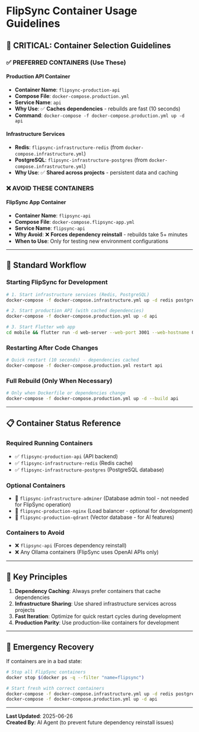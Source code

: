 # FlipSync Container Usage Guidelines

## 🚨 **CRITICAL: Container Selection Guidelines**

### **✅ PREFERRED CONTAINERS (Use These)**

#### **Production API Container**
- **Container Name**: `flipsync-production-api`
- **Compose File**: `docker-compose.production.yml`
- **Service Name**: `api`
- **Why Use**: ✅ **Caches dependencies** - rebuilds are fast (10 seconds)
- **Command**: `docker-compose -f docker-compose.production.yml up -d api`

#### **Infrastructure Services**
- **Redis**: `flipsync-infrastructure-redis` (from `docker-compose.infrastructure.yml`)
- **PostgreSQL**: `flipsync-infrastructure-postgres` (from `docker-compose.infrastructure.yml`)
- **Why Use**: ✅ **Shared across projects** - persistent data and caching

### **❌ AVOID THESE CONTAINERS**

#### **FlipSync App Container**
- **Container Name**: `flipsync-api`
- **Compose File**: `docker-compose.flipsync-app.yml`
- **Service Name**: `flipsync-api`
- **Why Avoid**: ❌ **Forces dependency reinstall** - rebuilds take 5+ minutes
- **When to Use**: Only for testing new environment configurations

---

## 🔧 **Standard Workflow**

### **Starting FlipSync for Development**
```bash
# 1. Start infrastructure services (Redis, PostgreSQL)
docker-compose -f docker-compose.infrastructure.yml up -d redis postgres

# 2. Start production API (with cached dependencies)
docker-compose -f docker-compose.production.yml up -d api

# 3. Start Flutter web app
cd mobile && flutter run -d web-server --web-port 3001 --web-hostname 0.0.0.0
```

### **Restarting After Code Changes**
```bash
# Quick restart (10 seconds) - dependencies cached
docker-compose -f docker-compose.production.yml restart api
```

### **Full Rebuild (Only When Necessary)**
```bash
# Only when Dockerfile or dependencies change
docker-compose -f docker-compose.production.yml up -d --build api
```

---

## 📋 **Container Status Reference**

### **Required Running Containers**
- ✅ `flipsync-production-api` (API backend)
- ✅ `flipsync-infrastructure-redis` (Redis cache)
- ✅ `flipsync-infrastructure-postgres` (PostgreSQL database)

### **Optional Containers**
- 🔧 `flipsync-infrastructure-adminer` (Database admin tool - not needed for FlipSync operation)
- 🔧 `flipsync-production-nginx` (Load balancer - optional for development)
- 🔧 `flipsync-production-qdrant` (Vector database - for AI features)

### **Containers to Avoid**
- ❌ `flipsync-api` (Forces dependency reinstall)
- ❌ Any Ollama containers (FlipSync uses OpenAI APIs only)

---

## 🎯 **Key Principles**

1. **Dependency Caching**: Always prefer containers that cache dependencies
2. **Infrastructure Sharing**: Use shared infrastructure services across projects
3. **Fast Iteration**: Optimize for quick restart cycles during development
4. **Production Parity**: Use production-like containers for development

---

## 🚨 **Emergency Recovery**

If containers are in a bad state:
```bash
# Stop all FlipSync containers
docker stop $(docker ps -q --filter "name=flipsync")

# Start fresh with correct containers
docker-compose -f docker-compose.infrastructure.yml up -d redis postgres
docker-compose -f docker-compose.production.yml up -d api
```

---

**Last Updated**: 2025-06-26  
**Created By**: AI Agent (to prevent future dependency reinstall issues)
